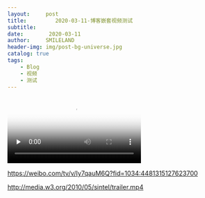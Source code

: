 ```yaml
---
layout:     post
title:         2020-03-11-博客嵌套视频测试
subtitle:   
date:        2020-03-11
author:     SMILELAND
header-img: img/post-bg-universe.jpg
catalog: true
tags:
    - Blog
    - 视频
    - 测试
---
```


<video id="video" controls="" preload="none"
        poster="http://media.w3.org/2010/05/sintel/poster.png">
         <source id="mp4" src="http://media.w3.org/2010/05/sintel/trailer.mp4" 
             type="video/mp4">
          <source id="webm" src="http://media.w3.org/2010/05/sintel/trailer.webm" 
              type="video/webm">
          <source id="ogv" src="http://media.w3.org/2010/05/sintel/trailer.ogv" 
              type="video/ogg">
</video>

https://weibo.com/tv/v/Iy7qauM6Q?fid=1034:4481315127623700

http://media.w3.org/2010/05/sintel/trailer.mp4